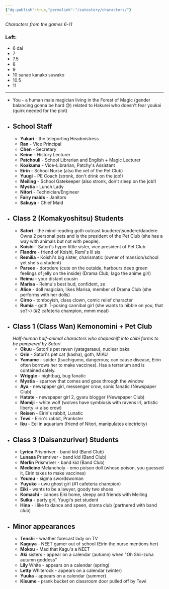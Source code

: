 ```yaml
---
{"dg-publish":true,"permalink":"/satostory/characters/"}
---
```


*Characters from the games 6-11*
### Left:
- 6 dai
- 7
- 7.5
- 8
- 9
- 10 sanae kanako suwako
- 10.5
- 11
***
- You - a human male magician living in the Forest of Magic (gender balancing gonna be hard 😓) related to Hakurei who doesn't fear youkai (quirk needed for the plot)
- ## School Staff
	- **Yukari** - the teleporting Headmistress
	- **Ran** - Vice Principal
	- **Chen** - Secretary
	- **Keine** - History Lecturer
	- **Patchouli** - School Librarian and English + Magic Lecturer
	- **Koakuma** - Vice-Librarian, Patchy's Assistant
	- **Eirin** - School Nurse (also the vet of the Pet Club)
	- **Yuugi** - PE Coach (stronk, don't drink on the job!)
	- **Meiling** - School Gatekeeper (also stronk, don't sleep on the job!)
	- **Mystia** - Lunch Lady
	- **Nitori** - Technician/Engineer
	- **Fairy maids** - Janitors
	- **Sakuya** - Chief Maid
- ## Class 2 (Komakyoshitsu) Students
	- **Satori** - the mind-reading goth outcast kuudere/tsundere/dandere. Owns 2 personal pets and is the president of the Pet Club (she has a way with animals but not with people).
	- **Koishi** - Satori's hyper little sister, vice president of Pet Club
	- **Flandre** - friend of Koishi, Remi's lil sis
	- **Remilia** - Koishi's big sister, charismatic (owner of mansion/school yet she's a student)
	- **Parsee** - dorodere (cute on the outside, harbours deep green feelings of jelly on the inside) (Drama Club; Iago the anime girl)
	- **Reimu** - your distant cousin
	- **Marisa** - Reimu's best bud, confident, ze
	- **Alice** - doll magician, likes Marisa, member of Drama Club (she performs with her dolls)
	- **Cirno** - tomboyish, class clown, comic relief character
	- **Rumia** - goth T-posing cannibal girl (she wants to nibble on you, that so?~) (#2 cafeteria champion, mmm meat)
- ## Class 1 (Class Wan) Kemonomini + Pet Club
	*Half-human half-animal characters who shapeshift into chibi forms to be pampered by Satori*
	- **Okuu** - Satori's pet raven (yatagarasu), nuclear baka
	- **Orin** - Satori's pet cat (kasha), goth, MIAU
	- **Yamame** - spider (tsuchigumo, dangerous; can cause disease, Eirin often borrows her to make vaccines). Has a terrarium and is contained safely.
	- **Wriggle** - nightbug, bug fanatic
	- **Mystia** - sparrow that comes and goes through the window
	- **Aya** - newspaper girl, messenger crow, sonic fanatic (Newspaper Club)
	- **Hatate** - newspaper girl 2, gyaru blogger (Newspaper Club)
	- **Momiji** - white wolf (wolves have symbiosis with ravens irl, artistic liberty -> also crow)
	- **Reisen** - Eirin's rabbit, Lunatic
	- **Tewi** - Eirin's rabbit, Prankster
	- **Iku** - Eel in aquarium (friend of Nitori, manipulates electricity)
- ## Class 3 (Daisanzuriver) Students
	- **Lyrica** Prismriver - band kid (Band Club)
	- **Lunasa** Prismriver - band kid (Band Club)
	- **Merlin** Prismriver - band kid (Band Club)
	- **Medicine** Melancholy - emo poison doll (whose poison, you guessed it, Eirin takes to make vaccines)
	- **Youmu** - sigma swordswoman
	- **Yuyuko** - uwu ghost girl (#1 cafeteria champion)
	- **Eiki** - wants to be a lawyer, goody two shoes
	- **Komachi** - canoes Eiki home, sleepy and friends with Meiling
	- **Suika** - party girl, Yuugi's pet student
	- **Hina** - i like to dance and speen, drama club (partnered with band club)
- ## Minor appearances
	- **Tenshi** - weather forecast lady on TV
	- **Kaguya** - NEET gamer out of school (Eirin the nurse mentions her)
	- **Mokou** - Mad that Kagu's a NEET
	- **Aki** sisters - appear on a calendar (autumn) when "Oh Shii-zuha autumn goddess"
	- **Lily** White - appears on a calendar (spring)
	- **Letty** Whiterock - appears on a calendar (winter)
	- **Yuuka** - appears on a calendar (summer)
	- **Kisume** - prank bucket on classroom door pulled off by Tewi
